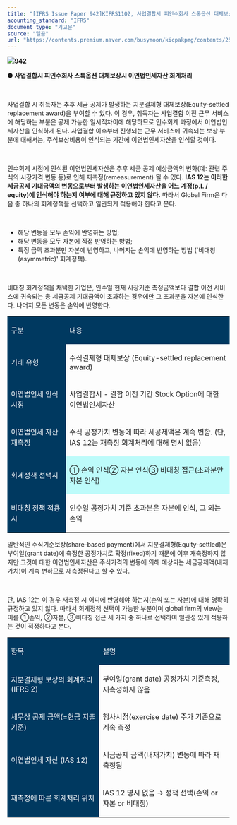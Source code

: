 ```yaml
---
title: "[IFRS Issue Paper 942]KIFRS1102, 사업결합시 피인수회사 스톡옵션 대체보상시 이연법인세자산 회계처리"
acounting_standard: "IFRS"
document_type: "기고문"
source: "엘곰"
url: "https://contents.premium.naver.com/busymoon/kicpakpmg/contents/250723153728563mg"
---
```

![](https://n2.news.naver.com/l.gif?type=content)**942**

**● 사업결합시 피인수회사 스톡옵션 대체보상시 이연법인세자산 회계처리**

​

사업결합 시 취득자는 추후 세금 공제가 발생하는 지분결제형 대체보상(Equity-settled replacement award)을 부여할 수 있다. 이 경우, 취득자는 사업결합 이전 근무 서비스에 해당하는 부분은 공제 가능한 일시적차이에 해당하므로 인수회계 과정에서 이연법인세자산을 인식하게 된다. 사업결합 이후부터 진행되는 근무 서비스에 귀속되는 보상 부분에 대해서는, 주식보상비용이 인식되는 기간에 이연법인세자산을 인식할 것이다.

​

인수회계 시점에 인식된 이연법인세자산은 추후 세금 공제 예상금액의 변화(예: 관련 주식의 시장가격 변동 등)로 인해 재측정(remeasurement) 될 수 있다. **IAS 12는 이러한 세금공제 기대금액의 변동으로부터 발생하는 이연법인세자산을 어느 계정(p.l. / equity)에 인식해야 하는지 여부에 대해 규정하고 있지 않다.** 따라서 Global Firm은 다음 중 하나의 회계정책을 선택하고 일관되게 적용해야 한다고 분다.

​

- 해당 변동을 모두 손익에 반영하는 방법;
- 해당 변동을 모두 자본에 직접 반영하는 방법;
- 특정 금액 초과분만 자본에 반영하고, 나머지는 손익에 반영하는 방법 ('비대칭(asymmetric)' 회계정책).

​

비대칭 회계정책을 채택한 기업은, 인수일 현재 시장기준 측정금액보다 결합 이전 서비스에 귀속되는 총 세금공제 기대금액이 초과하는 경우에만 그 초과분을 자본에 인식한다. 나머지 모든 변동은 손익에 반영한다.

<table style=""><tbody><tr><td colspan="1" rowspan="1" style="width: 26.32%; height: 40.0px;  background-color: #003960;"><div><p style=""><span style="color:#ffffff;">구분</span></p></div></td><td colspan="1" rowspan="1" style="width: 73.68%; height: 40.0px;  background-color: #003960;"><div><p style=""><span style="color:#ffffff;">내용</span></p></div></td></tr><tr><td colspan="1" rowspan="1" style="width: 26.32%; height: 40.0px;  background-color: #003960;"><div><p style=""><span style="color:#ffffff;">거래 유형</span></p></div></td><td colspan="1" rowspan="1" style="width: 73.68%; height: 40.0px;  "><div><p style=""><span style="">주식결제형 대체보상 (Equity-settled replacement award)</span></p></div></td></tr><tr><td colspan="1" rowspan="1" style="width: 26.32%; height: 40.0px;  background-color: #003960;"><div><p style=""><span style="color:#ffffff;">이연법인세 인식 시점</span></p></div></td><td colspan="1" rowspan="1" style="width: 73.68%; height: 40.0px;  "><div><p style=""><span style="">사업결합시 - 결합 이전 기간 Stock Option에 대한 이연법인세자산</span></p></div></td></tr><tr><td colspan="1" rowspan="1" style="width: 26.32%; height: 40.0px;  background-color: #003960;"><div><p style=""><span style="color:#ffffff;">이연법인세 자산 재측정</span></p></div></td><td colspan="1" rowspan="1" style="width: 73.68%; height: 40.0px;  "><div><p style=""><span style="">주식 공정가치 변동에 따라 세공제액은 계속 변함. (단, IAS 12는 재측정 회계처리에 대해 명시 없음)</span></p></div></td></tr><tr><td colspan="1" rowspan="1" style="width: 26.32%; height: 40.0px;  background-color: #003960;"><div><p style=""><span style="color:#ffffff;">회계정책 선택지</span></p></div></td><td colspan="1" rowspan="1" style="width: 73.68%; height: 40.0px;  background-color: #bdfbfa;"><div><p style=""><span style="">① 손익 인식② 자본 인식③ 비대칭 접근(초과분만 자본 인식)</span></p></div></td></tr><tr><td colspan="1" rowspan="1" style="width: 26.32%; height: 40.0px;  background-color: #003960;"><div><p style=""><span style="color:#ffffff;">비대칭 정책 적용시</span></p></div></td><td colspan="1" rowspan="1" style="width: 73.68%; height: 40.0px;  "><div><p style=""><span style="">인수일 공정가치 기준 초과분은 자본에 인식, 그 외는 손익</span></p></div></td></tr></tbody></table>

일반적인 주식기준보상(share-based payment)에서 지분결제형(Equity-settled)은 부여일(grant date)에 측정한 공정가치로 확정(fixed)하기 때문에 이후 재측정하지 않지만 그것에 대한 이연법인세자산은 주식가격의 변동에 의해 예상되는 세금공제액(내재가치)이 계속 변하므로 재측정된다고 할 수 있다.

​

단, IAS 12는 이 경우 재측정 시 어디에 반영해야 하는지(손익 또는 자본)에 대해 명확히 규정하고 있지 않다. 따라서 회계정책 선택이 가능한 부분이며 global firm의 view는 이를 ①손익, ②자본, ③비대칭 접근 세 가지 중 하나로 선택하여 일관성 있게 적용하는 것이 적정하다고 본다.

<table style=""><tbody><tr><td colspan="1" rowspan="1" style="width: 41.32%; height: 40.0px;  background-color: #003960;"><div><p style=""><span style="color:#ffffff;">항목</span></p></div></td><td colspan="1" rowspan="1" style="width: 58.68%; height: 40.0px;  background-color: #003960;"><div><p style=""><span style="color:#ffffff;">설명</span></p></div></td></tr><tr><td colspan="1" rowspan="1" style="width: 41.32%; height: 40.0px;  background-color: #003960;"><div><p style=""><span style="color:#ffffff;">지분결제형 보상의 회계처리 (IFRS 2)</span></p></div></td><td colspan="1" rowspan="1" style="width: 58.68%; height: 40.0px;  "><div><p style=""><span style="">부여일(grant date) 공정가치 기준측정, 재측정하지 않음</span></p></div></td></tr><tr><td colspan="1" rowspan="1" style="width: 41.32%; height: 40.0px;  background-color: #003960;"><div><p style=""><span style="color:#ffffff;">세무상 공제 금액(=현금 지출 기준)</span></p></div></td><td colspan="1" rowspan="1" style="width: 58.68%; height: 40.0px;  "><div><p style=""><span style="">행사시점(exercise date) 주가 기준으로 계속 측정</span></p></div></td></tr><tr><td colspan="1" rowspan="1" style="width: 41.32%; height: 40.0px;  background-color: #003960;"><div><p style=""><span style="color:#ffffff;">이연법인세 자산 (IAS 12)</span></p></div></td><td colspan="1" rowspan="1" style="width: 58.68%; height: 40.0px;  "><div><p style=""><span style="">세금공제 금액(내재가치) 변동에 따라 재측정됨</span></p></div></td></tr><tr><td colspan="1" rowspan="1" style="width: 41.32%; height: 40.0px;  background-color: #003960;"><div><p style=""><span style="color:#ffffff;">재측정에 따른 회계처리 위치</span></p></div></td><td colspan="1" rowspan="1" style="width: 58.68%; height: 40.0px;  "><div><p style=""><span style="">IAS 12 명시 없음 → 정책 선택(손익 or 자본 or 비대칭)</span></p></div></td></tr></tbody></table>

​